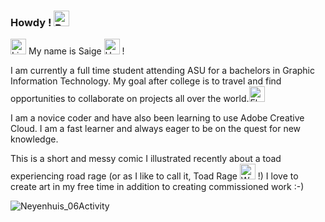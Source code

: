 ### Howdy ! <img src="https://raw.githubusercontent.com/Tarikul-Islam-Anik/Animated-Fluent-Emojis/master/Emojis/Symbols/Bright%20Button.png" alt="Bright Button" width="25" height="25" />

<img src="https://raw.githubusercontent.com/Tarikul-Islam-Anik/Animated-Fluent-Emojis/master/Emojis/Animals/Lizard.png" alt="Lizard" width="25" height="25" /> My name is Saige <img src="https://raw.githubusercontent.com/Tarikul-Islam-Anik/Animated-Fluent-Emojis/master/Emojis/Animals/Herb.png" alt="Herb" width="25" height="25" /> ! 

I am currently a full time student attending ASU for a bachelors in Graphic Information Technology. My goal after college is to travel and find opportunities to collaborate on projects all over the world.<img src="https://raw.githubusercontent.com/Tarikul-Islam-Anik/Animated-Fluent-Emojis/master/Emojis/Travel%20and%20places/Flying%20Saucer.png" alt="Flying Saucer" width="25" height="25" />

I am a novice coder and have also been learning to use Adobe Creative Cloud. I am a fast learner and always eager to be on the quest for new knowledge.

This is a short and messy comic I illustrated recently about a toad experiencing road rage (or as I like to call it, Toad Rage <img src="https://raw.githubusercontent.com/Tarikul-Islam-Anik/Animated-Fluent-Emojis/master/Emojis/Animals/Worm.png" alt="Worm" width="25" height="25" /> !)  I love to create art in my free time in addition to creating commissioned work :-) 

![Neyenhuis_06Activity](https://github.com/sneyenhu/sneyenhu/assets/163386428/70f66966-d81e-4888-991f-04e69abaeac1)


